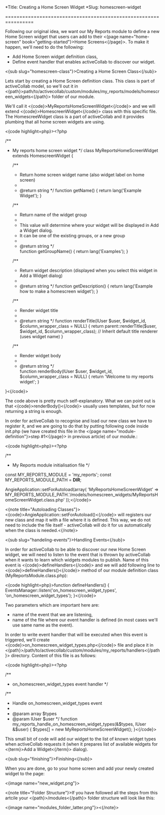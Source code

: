 *Title: Creating a Home Screen Widget
*Slug: homescreen-widget

================================================================

Following our original idea, we want our My Reports module to define a new Home Screen widget that users can add to their <{page name="home-screen" book="getting-started"}>Home Screens<{/page}>. To make it happen, we'll need to do the following:

- Add Home Screen widget definition class,
- Define event handler that enables activeCollab to discover our widget. 

<{sub slug="homescreen-class"}>Creating a Home Screen Class<{/sub}>

Lets start by creating a Home Screen definition class. This class is part of activeCollab model, so we'll out it in <{path}>path/to/activecollab/custom/modules/my_reports/models/homescreen_widgets<{/path}> folder of our module. 

We'll call it <{code}>MyReportsHomeScreenWidget<{/code}> and we will extend <{code}>HomescreenWidget<{/code}> class with this specific file. The HomescreeWidget class is a part of activeCollab and it provides plumbing that all home screen widgets are using.

<{code highlight=php}><?php

  /**
   * My reports home screen widget
   */
  class MyReportsHomeScreenWidget extends HomescreenWidget {
  
      /**
       * Return home screen widget name (also widget label on home screen)
       *
       * @return string
       */
      function getName() {
          return lang('Example Widget');
      }

      /**
       * Return name of the widget group
       *
       * This value will determine where your widget will be displayed in Add a Widget dialog. 
       * It can be one of the existing groups, or a new group
       *
       * @return string
       */  
      function getGroupName() {
          return lang('Examples');
      }
  
      /**
       * Return widget description (displayed when you select this widget in Add a Widget dialog)
       *
       * @return string
       */
      function getDescription() {
          return lang('Example how to make a homescreen widget');
      }

      /**
       * Render widget title
       *
       * @return string
       */
      function renderTitle(IUser $user, $widget_id, $column_wrapper_class = NULL) {
          return parent::renderTitle($user, $widget_id, $column_wrapper_class); // Inherit default title renderer (uses widget name)
      }

      /**
       * Render widget body
       *
       * @return string
       */  
      function renderBody(IUser $user, $widget_id, $column_wrapper_class = NULL) {
          return 'Welcome to my reports widget';
      }

  }<{/code}>

The code above is pretty much self-explanatory. What we can point out is that <{code}>renderBody()<{/code}> usually uses templates, but for now returning a string is enough.

In order for activeCollab to recognise and load our new class we have to register it, and we are going to do that by putting following code inside init.php (we have created this file in the <{page name="module-definition"}>step #1<{/page}> in previous article) of our module.:

<{code highlight=php}><?php

  /**
   * My Reports module initialisation file
   */
  
  const MY_REPORTS_MODULE = 'my_reports';
  const MY_REPORTS_MODULE_PATH = __DIR__;

  AngieApplication::setForAutoload(array(
    'MyReportsHomeScreenWidget' => MY_REPORTS_MODULE_PATH.'/models/homescreen_widgets/MyReportsHomeScreenWidget.class.php'
  ));<{/code}>

<{note title="Autoloading Classes"}><{code}>AngieApplication::setForAutoload()<{/code}> will registers our new class and map it with a file where it is defined. This way, we do not need to include the file itself - activeCollab will do it for us automatically when the class is needed.<{/note}>

<{sub slug="handeling-events"}>Handling Events<{/sub}>

In order for activeCollab to be able to discover our new Home Screen widget, we will need to listen to the event that is thrown by activeCollab when it wants to learn which widgets modules to publish. Name of this event is <{code}>defineHandlers<{/code}> and we will add following line to <{code}>defineHandlers()<{/code}> method of our module definition class (MyReportsModule.class.php):

<{code highlight=php}>function defineHandlers() {
  EventsManager::listen('on_homescreen_widget_types', 'on_homescreen_widget_types');
}<{/code}>

Two parameters which are important here are:

- name of the event that we are listening,
- name of the file where our event handler is defined (in most cases we'll use same name as the event).

In order to write event handler that will be executed when this event is triggered, we'll create <{code}>on_homescreen_widget_types.php<{/code}> file and place it in <{path}>/path/to/activecollab/custom/modules/my_reports/handlers<{/path}> directory. Content of this file is as follows:

<{code highlight=php}><?php

  /**
   * on_homescreen_widget_types event handler
   */
  
  /**
   * Handle on_homescreen_widget_types event
   *
   * @param array $types
   * @param IUser $user
   */
  function my_reports_handle_on_homescreen_widget_types(&$types, IUser &$user) {
    $types[] = new MyReportsHomeScreenWidget();
  }<{/code}>

This small bit of code will add our widget to the list of known widget types when activeCollab requests it (when it prepares list of available widgets for <{term}>Add a Widget<{/term}> dialog).

<{sub slug="finishing"}>Finishing<{/sub}>

When you are done, go to your home screen and add your newly created widget to the page:

<{image name="new_widget.png"}>

<{note title="Folder Structure"}>If you have followed all the steps from this artcile your <{path}>/modules<{/path}> folder structure will look like this:

<{image name="modules_folder_latter.png"}><{/note}>